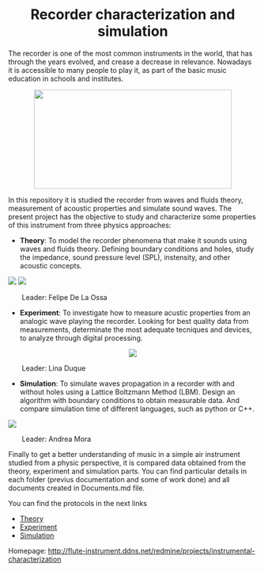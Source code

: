 <center> <h1>Recorder characterization and simulation</h1> </center>


The recorder is one of the most common instruments in the world, that has through the years evolved, and crease a decrease in relevance. Nowadays it is accessible to many people to play it, as part of the basic music education in schools and institutes.

<p align="center">
<img  src="https://github.com/saguileran/Acoustics-Instruments/blob/master/flauta.jpg" width="400" height ="200">
</p>

In this repository it is studied the recorder from waves and fluids theory, measurement of acoustic properties and simulate sound waves. The present project has the objective to study and characterize some properties of this instrument from three physics approaches:

* **Theory**: To model the recorder phenomena that make it sounds using waves and fluids theory. Defining boundary conditions and holes, study the impedance, sound pressure level (SPL), instensity, and other acoustic concepts.

![](https://github.com/saguileran/Acoustics-Instruments/blob/master/Theory/Impedance/ImpedanciaTeoV1.png)  ![](https://github.com/saguileran/Acoustics-Instruments/blob/master/Theory/Intensity/Intensidad.png)

&nbsp;&nbsp;&nbsp;&nbsp;&nbsp;&nbsp; Leader: Felipe De La Ossa


* **Experiment**: To investigate how to measure acustic properties from an analogic wave playing the recorder. Looking for best quality data from measurements, determinate the most adequate tecniques and devices, to analyze through digital processing.

<p align="center">
  <img  src="https://github.com/saguileran/Acoustics-Instruments/blob/master/D_Exp_Flauta.PNG">
</p>


&nbsp;&nbsp;&nbsp;&nbsp;&nbsp;&nbsp; Leader: Lina Duque


* **Simulation**: To simulate waves propagation in a recorder with and without holes using a Lattice Boltzmann Method (LBM). Design an algorithm with boundary conditions to obtain measurable data. And compare simulation time of different languages, such as python or C++.

![](ezgif.com-gif-maker.gif)

&nbsp;&nbsp;&nbsp;&nbsp;&nbsp;&nbsp; Leader: Andrea Mora

Finally to get a better understanding of music in a simple air instrument studied from a physic perspective, it is compared data obtained from the theory, experiment and simulation parts. You can find particular details in each folder (previus documentation and some of work done) and all documents created in Documents.md file. 

You can find the protocols in the next links
* [Theory](https://github.com/saguileran/Acoustics-Instruments/blob/master/Theory/README.md)
* [Experiment](https://github.com/saguileran/Acoustics-Instruments/blob/master/Experiment/Protocolo_de_medicion.pdf)
* [Simulation](https://saguileran.github.io/Simulation-Protocol/)


Homepage: http://flute-instrument.ddns.net/redmine/projects/instrumental-characterization
